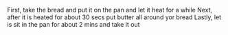 
First, take the bread and put it on the pan and let it heat for a while
Next, after it is heated for about 30 secs put butter all around yor bread
Lastly, let is sit in the pan for about 2 mins and take it out